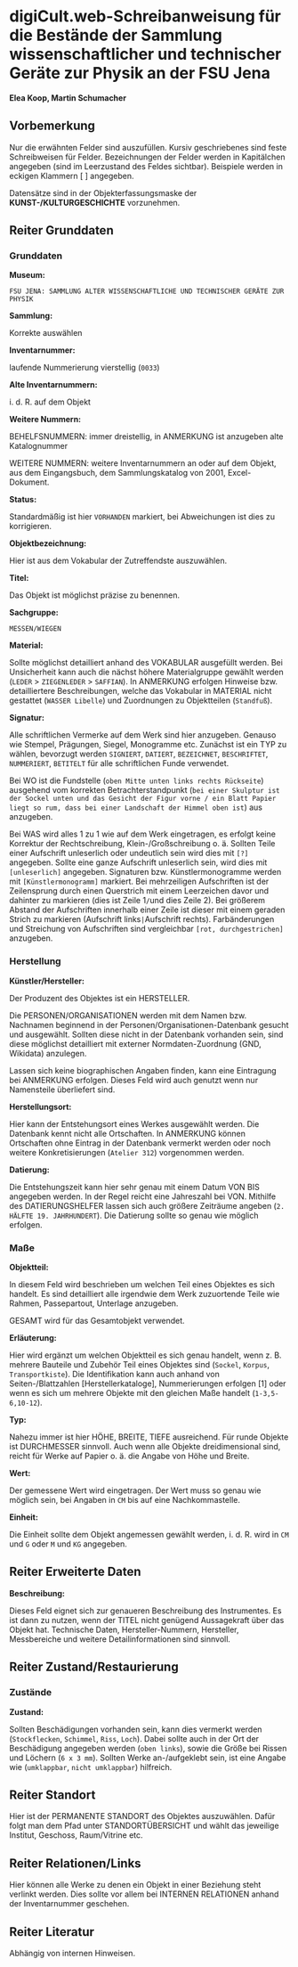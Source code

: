 # digiCult.web-Schreibanweisung für die Bestände der Sammlung wissenschaftlicher und technischer Geräte zur Physik an der FSU Jena

**Elea Koop, Martin Schumacher**

## Vorbemerkung

Nur die erwähnten Felder sind auszufüllen. Kursiv geschriebenes sind feste Schreibweisen für Felder. Bezeichnungen der Felder werden in Kapitälchen angegeben (sind im Leerzustand des Feldes sichtbar). Beispiele werden in eckigen Klammern [ ] angegeben.

Datensätze sind in der Objekterfassungsmaske der **KUNST-/KULTURGESCHICHTE** vorzunehmen.

## Reiter Grunddaten

### Grunddaten

**Museum:**

`FSU JENA: SAMMLUNG ALTER WISSENSCHAFTLICHE UND TECHNISCHER GERÄTE ZUR PHYSIK`

**Sammlung:**

Korrekte auswählen

**Inventarnummer:**

laufende Nummerierung vierstellig (`0033`)

**Alte Inventarnummern:**

i. d. R. auf dem Objekt

**Weitere Nummern:**

BEHELFSNUMMERN: immer dreistellig, in ANMERKUNG ist anzugeben alte Katalognummer

WEITERE NUMMERN: weitere Inventarnummern an oder auf dem Objekt, aus dem Eingangsbuch, dem Sammlungskatalog von 2001, Excel-Dokument.

**Status:**

Standardmäßig ist hier `VORHANDEN` markiert, bei Abweichungen ist dies zu korrigieren.

**Objektbezeichnung:**

Hier ist aus dem Vokabular der Zutreffendste auszuwählen.

**Titel:**

Das Objekt ist möglichst präzise zu benennen.

**Sachgruppe:**

`MESSEN/WIEGEN`

**Material:**

Sollte möglichst detailliert anhand des VOKABULAR ausgefüllt werden. Bei Unsicherheit kann auch die nächst höhere Materialgruppe gewählt werden (`LEDER` > `ZIEGENLEDER` > `SAFFIAN`). In ANMERKUNG erfolgen Hinweise bzw. detailliertere Beschreibungen, welche das Vokabular in MATERIAL nicht gestattet (`WASSER Libelle`) und Zuordnungen zu Objektteilen (`Standfuß`).

**Signatur:**

Alle schriftlichen Vermerke auf dem Werk sind hier anzugeben. Genauso wie Stempel, Prägungen, Siegel, Monogramme etc. Zunächst ist ein TYP zu wählen, bevorzugt werden `SIGNIERT`, `DATIERT`, `BEZEICHNET`, `BESCHRIFTET`, `NUMMERIERT`, `BETITELT` für alle schriftlichen Funde verwendet. 

Bei WO ist die Fundstelle (`oben Mitte unten links rechts Rückseite`) ausgehend vom korrekten Betrachterstandpunkt (`bei einer Skulptur ist der Sockel unten und das Gesicht der Figur vorne / ein Blatt Papier liegt so rum, dass bei einer Landschaft der Himmel oben ist`) aus anzugeben. 

Bei WAS wird alles 1 zu 1 wie auf dem Werk eingetragen, es erfolgt keine Korrektur der Rechtschreibung, Klein-/Großschreibung o. ä. Sollten Teile einer Aufschrift unleserlich oder undeutlich sein wird dies mit `[?]` angegeben. Sollte eine ganze Aufschrift unleserlich sein, wird dies mit `[unleserlich]` angegeben. Signaturen bzw. Künstlermonogramme werden  mit `[Künstlermonogramm]` markiert. Bei mehrzeiligen Aufschriften ist der Zeilensprung durch einen Querstrich mit einem Leerzeichen davor und dahinter zu markieren (dies ist Zeile 1` / `und dies Zeile 2). Bei größerem Abstand der Aufschriften innerhalb einer Zeile ist dieser mit einem geraden Strich zu markieren (Aufschrift links` | `Aufschrift rechts). Farbänderungen und Streichung von Aufschriften sind vergleichbar `[rot, durchgestrichen]` anzugeben.

### Herstellung

**Künstler/Hersteller:** 

Der Produzent des Objektes ist ein HERSTELLER.

Die PERSONEN/ORGANISATIONEN werden mit dem Namen bzw. Nachnamen beginnend in der Personen/Organisationen-Datenbank gesucht und ausgewählt. Sollten diese nicht in der Datenbank vorhanden sein, sind diese möglichst detailliert mit externer Normdaten-Zuordnung (GND, Wikidata) anzulegen. 

Lassen sich keine biographischen Angaben finden, kann eine Eintragung bei ANMERKUNG erfolgen. Dieses Feld wird auch genutzt wenn nur Namensteile überliefert sind. 

**Herstellungsort:**

Hier kann der Entstehungsort eines Werkes ausgewählt werden. Die Datenbank kennt nicht alle Ortschaften. In ANMERKUNG können Ortschaften ohne Eintrag in der Datenbank vermerkt werden oder noch weitere Konkretisierungen (`Atelier 312`) vorgenommen werden.

**Datierung:**

Die Entstehungszeit kann hier sehr genau mit einem Datum VON BIS angegeben werden. In der Regel reicht eine Jahreszahl bei VON. Mithilfe des DATIERUNGSHELFER lassen sich auch größere Zeiträume angeben (`2. HÄLFTE 19. JAHRHUNDERT`). Die Datierung sollte so genau wie möglich erfolgen.

### Maße

**Objektteil:**

In diesem Feld wird beschrieben um welchen Teil eines Objektes es sich handelt. Es sind detailliert alle irgendwie dem Werk zuzuortende Teile wie Rahmen, Passepartout, Unterlage anzugeben.

GESAMT wird für das Gesamtobjekt verwendet.

**Erläuterung:**

Hier wird ergänzt um welchen Objektteil es sich genau handelt, wenn z. B. mehrere Bauteile und Zubehör Teil eines Objektes sind (`Sockel`, `Korpus`, `Transportkiste`). Die Identifikation kann auch anhand von Seiten-/Blattzahlen [Herstellerkataloge], Nummerierungen erfolgen [1] oder wenn es sich um mehrere Objekte mit den gleichen Maße handelt (`1-3,5-6,10-12`).

**Typ:**

Nahezu immer ist hier HÖHE, BREITE, TIEFE ausreichend. Für runde Objekte ist DURCHMESSER sinnvoll. Auch wenn alle Objekte dreidimensional sind, reicht für Werke auf Papier o. ä. die Angabe von Höhe und Breite.  

**Wert:**

Der gemessene Wert wird eingetragen. Der Wert muss so genau wie möglich sein, bei Angaben in `CM` bis auf eine Nachkommastelle.

**Einheit:**

Die Einheit sollte dem Objekt angemessen gewählt werden, i. d. R. wird in `CM` und `G` oder `M` und `KG` angegeben.

## Reiter Erweiterte Daten

**Beschreibung:**

Dieses Feld eignet sich zur genaueren Beschreibung des Instrumentes. Es ist dann zu nutzen, wenn der TITEL nicht genügend Aussagekraft über das Objekt hat. Technische Daten, Hersteller-Nummern, Hersteller, Messbereiche und weitere Detailinformationen sind sinnvoll.

## Reiter Zustand/Restaurierung

### Zustände

**Zustand:** 

Sollten Beschädigungen vorhanden sein, kann dies vermerkt werden (`Stockflecken`, `Schimmel`, `Riss`, `Loch`). Dabei sollte auch in der Ort der Beschädigung angegeben werden (`oben links`), sowie die Größe bei Rissen und Löchern (`6 x 3 mm`). Sollten Werke an-/aufgeklebt sein, ist eine Angabe wie (`umklappbar`, `nicht umklappbar`) hilfreich.

## Reiter Standort

Hier ist der PERMANENTE STANDORT des Objektes auszuwählen. Dafür folgt man dem Pfad unter STANDORTÜBERSICHT und wählt das jeweilige Institut, Geschoss, Raum/Vitrine etc.

## Reiter Relationen/Links

Hier können alle Werke zu denen ein Objekt in einer Beziehung steht verlinkt werden. Dies sollte vor allem bei INTERNEN RELATIONEN anhand der Inventarnummer geschehen.

## Reiter Literatur

Abhängig von internen Hinweisen.
